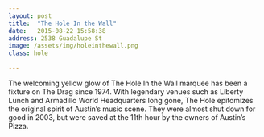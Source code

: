 ```yaml
---
layout: post
title:  "The Hole In the Wall"
date:   2015-08-22 15:58:38
address: 2538 Guadalupe St
image: /assets/img/holeinthewall.png
class: hole

---
```

The welcoming yellow glow of The Hole In the Wall marquee has been a fixture on The Drag since 1974. With legendary venues such as Liberty Lunch and Armadillo World Headquarters long gone, The Hole epitomizes the original spirit of Austin’s music scene. They were almost shut down for good in 2003, but were saved at the 11th hour by the owners of Austin’s Pizza.
